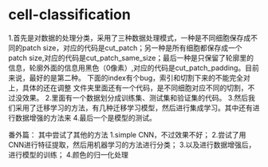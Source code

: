 # cell-classification
1.首先是对数据的处理分类，采用了三种数据处理模式，一种是不同细胞保存成不同的patch size，对应的代码是cut_patch；另一种是所有细胞都保存成一个patch size,对应的代码是cut_patch_same_size；最后一种是只保留了轮廓里的信息，轮廓外面的信息用黑色（0像素）,对应的代码是cut_patch_padding。目前来说，最好的是第二种。
下面的index有个bug，索引和切割下来的不能完全对上，具体的还在调整
文件夹里面还有一个代码，是不同细胞对应不同的切割，不过没效果。
2.里面有一个数据划分成训练集、测试集和验证集的代码。
3.然后我们采用了迁移学习的方法，有几种迁移学习模型，然后进行集成学习。其中还有进行数据增强的方法来
4.最后一个是模型的测试。

番外篇：
其中尝试了其他的方法
1.simple CNN，不过效果不好；
2.尝试了用CNN进行特征提取，然后用机器学习的方法进行分类；
3.以及进行数据增强后，进行模型的训练；
4.颜色的归一化处理

